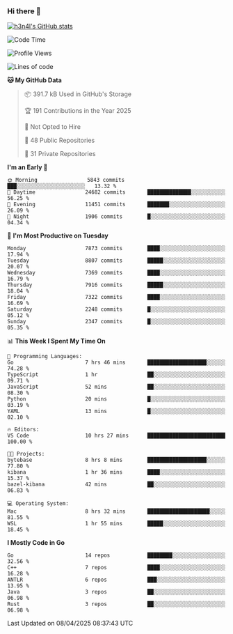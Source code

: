 ### Hi there 👋

[![h3n4l's GitHub stats](https://github-readme-stats.vercel.app/api?username=h3n4l&count_private=true&show_icons=true&theme=radical)](https://github.com/h3n4l/github-readme-stats)

<!--START_SECTION:waka-->
![Code Time](http://img.shields.io/badge/Code%20Time-2%2C134%20hrs%2011%20mins-blue)

![Profile Views](http://img.shields.io/badge/Profile%20Views-0-blue)

![Lines of code](https://img.shields.io/badge/From%20Hello%20World%20I%27ve%20Written-15.0%20million%20lines%20of%20code-blue)

**🐱 My GitHub Data** 

> 📦 391.7 kB Used in GitHub's Storage 
 > 
> 🏆 191 Contributions in the Year 2025
 > 
> 🚫 Not Opted to Hire
 > 
> 📜 48 Public Repositories 
 > 
> 🔑 31 Private Repositories 
 > 
**I'm an Early 🐤** 

```text
🌞 Morning                5843 commits        ███░░░░░░░░░░░░░░░░░░░░░░   13.32 % 
🌆 Daytime                24682 commits       ██████████████░░░░░░░░░░░   56.25 % 
🌃 Evening                11451 commits       ███████░░░░░░░░░░░░░░░░░░   26.09 % 
🌙 Night                  1906 commits        █░░░░░░░░░░░░░░░░░░░░░░░░   04.34 % 
```
📅 **I'm Most Productive on Tuesday** 

```text
Monday                   7873 commits        ████░░░░░░░░░░░░░░░░░░░░░   17.94 % 
Tuesday                  8807 commits        █████░░░░░░░░░░░░░░░░░░░░   20.07 % 
Wednesday                7369 commits        ████░░░░░░░░░░░░░░░░░░░░░   16.79 % 
Thursday                 7916 commits        █████░░░░░░░░░░░░░░░░░░░░   18.04 % 
Friday                   7322 commits        ████░░░░░░░░░░░░░░░░░░░░░   16.69 % 
Saturday                 2248 commits        █░░░░░░░░░░░░░░░░░░░░░░░░   05.12 % 
Sunday                   2347 commits        █░░░░░░░░░░░░░░░░░░░░░░░░   05.35 % 
```


📊 **This Week I Spent My Time On** 

```text
💬 Programming Languages: 
Go                       7 hrs 46 mins       ███████████████████░░░░░░   74.28 % 
TypeScript               1 hr                ██░░░░░░░░░░░░░░░░░░░░░░░   09.71 % 
JavaScript               52 mins             ██░░░░░░░░░░░░░░░░░░░░░░░   08.30 % 
Python                   20 mins             █░░░░░░░░░░░░░░░░░░░░░░░░   03.19 % 
YAML                     13 mins             █░░░░░░░░░░░░░░░░░░░░░░░░   02.10 % 

🔥 Editors: 
VS Code                  10 hrs 27 mins      █████████████████████████   100.00 % 

🐱‍💻 Projects: 
bytebase                 8 hrs 8 mins        ███████████████████░░░░░░   77.80 % 
kibana                   1 hr 36 mins        ████░░░░░░░░░░░░░░░░░░░░░   15.37 % 
bazel-kibana             42 mins             ██░░░░░░░░░░░░░░░░░░░░░░░   06.83 % 

💻 Operating System: 
Mac                      8 hrs 32 mins       ████████████████████░░░░░   81.55 % 
WSL                      1 hr 55 mins        █████░░░░░░░░░░░░░░░░░░░░   18.45 % 
```

**I Mostly Code in Go** 

```text
Go                       14 repos            ████████░░░░░░░░░░░░░░░░░   32.56 % 
C++                      7 repos             ████░░░░░░░░░░░░░░░░░░░░░   16.28 % 
ANTLR                    6 repos             ███░░░░░░░░░░░░░░░░░░░░░░   13.95 % 
Java                     3 repos             ██░░░░░░░░░░░░░░░░░░░░░░░   06.98 % 
Rust                     3 repos             ██░░░░░░░░░░░░░░░░░░░░░░░   06.98 % 
```




 Last Updated on 08/04/2025 08:37:43 UTC
<!--END_SECTION:waka-->

